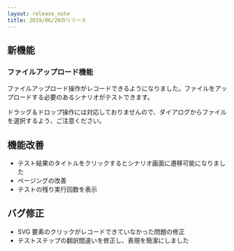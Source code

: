 ```yaml
---
layout: release_note
title: 2019/06/20のリリース
---
```


## 新機能

### ファイルアップロード機能

ファイルアップロード操作がレコードできるようになりました。ファイルをアップロードする必要のあるシナリオがテストできます。

ドラッグ＆ドロップ操作には対応しておりませんので、ダイアログからファイルを選択するよう、ご注意ください。

## 機能改善

- テスト結果のタイトルをクリックするとシナリオ画面に遷移可能になりました
- ページングの改善
- テストの残り実行回数を表示

## バグ修正

- SVG 要素のクリックがレコードできていなかった問題の修正
- テストステップの翻訳間違いを修正し、表現を簡潔にしました

